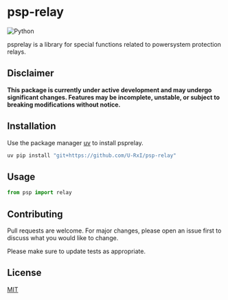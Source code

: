 # psp-relay

![Python](https://img.shields.io/badge/python-3670A0?style=for-the-badge&logo=python&logoColor=ffdd54)

psprelay is a library for special functions related to powersystem protection relays.


## Disclaimer
**This package is currently under active development and may undergo significant changes. Features may be incomplete, unstable, or subject to breaking modifications without notice.**

## Installation

Use the package manager [uv](https://docs.astral.sh/uv/) to install psprelay.

```bash
uv pip install "git+https://github.com/U-RxI/psp-relay"
```

## Usage

```python
from psp import relay
```

## Contributing

Pull requests are welcome. For major changes, please open an issue first
to discuss what you would like to change.

Please make sure to update tests as appropriate.

## License

[MIT](https://choosealicense.com/licenses/mit/)
